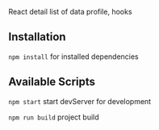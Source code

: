 React detail list of data profile, hooks

## Installation

`npm install` for installed dependencies

## Available Scripts

`npm start` start devServer for development

`npm run build` project build

